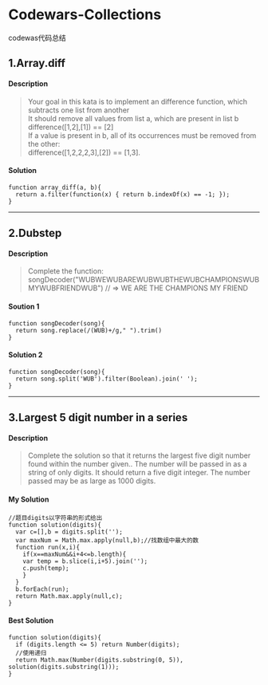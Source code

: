# Codewars-Collections
codewas代码总结

## 1.Array.diff
#### Description
  > Your goal in this kata is to implement an difference function, which subtracts one list from another  
  It should remove all values from list a, which are present in list b  
  difference([1,2],[1]) == [2]  
  If a value is present in b, all of its occurrences must be removed from the other:  
  difference([1,2,2,2,3],[2]) == [1,3].
  
#### Solution 
  ```
  function array_diff(a, b){
    return a.filter(function(x) { return b.indexOf(x) == -1; });
  }
  ```
***  
## 2.Dubstep
#### Description
  >Complete the function:
	songDecoder("WUBWEWUBAREWUBWUBTHEWUBCHAMPIONSWUBMYWUBFRIENDWUB")
  // =>  WE ARE THE CHAMPIONS MY FRIEND

#### Soution 1
```
function songDecoder(song){
  return song.replace(/(WUB)+/g," ").trim()
}
```

#### Solution 2
```
function songDecoder(song){
  return song.split('WUB').filter(Boolean).join(' ');
}
```
***
## 3.Largest 5 digit number in a series
#### Description
>Complete the solution so that it returns the largest five digit number found within the number given.. The number will be passed in as a string of only digits. It should return a five digit integer. The number passed may be as large as 1000 digits.

#### My Solution
```
//题目digits以字符串的形式给出
function solution(digits){
  var c=[],b = digits.split('');
  var maxNum = Math.max.apply(null,b);//找数组中最大的数
  function run(x,i){
    if(x==maxNum&&i+4<=b.length){
    var temp = b.slice(i,i+5).join('');
    c.push(temp);
    }
  } 
  b.forEach(run);
  return Math.max.apply(null,c);
}
```
	
#### Best Solution
```
function solution(digits){
  if (digits.length <= 5) return Number(digits);
  //使用递归
  return Math.max(Number(digits.substring(0, 5)), solution(digits.substring(1)));
}
```

